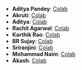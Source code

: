 - **Aditya Pandey**: [Colab](https://colab.research.google.com/drive/1lZ3CY0zsxO1e8V8G7EQe5luU_SNZ1JCi?usp=sharing)
- **Akruti**: [Colab](https://colab.research.google.com/drive/1WH1AbGYXIYAlunHhzr4fZRDh_tSIj-Aa?usp=sharing)
- **Aditya**: [Colab](https://colab.research.google.com/drive/1lJAKLqthojR8bG3OarEjMajwdPLTfW_M#scrollTo=6o9DuKjgfwJG)
- **Rachit Agarwal**: [Colab](https://colab.research.google.com/drive/1NIJYfnJOoJaCKvA9vGSJ9W27dnnd63Oi?usp=sharing)
- **Karthik Rao**: [Colab](https://colab.research.google.com/drive/1UnJ1P7jDz6fY3ljSJDQcWvHyKq2t0qwn?usp=sharing)
- **BR Sujay**: [Colab](https://colab.research.google.com/drive/1sgzUoKVFFXlp5yVuZALh-deqwBuky4DB?usp=sharing)
- **Sriranjini**: [Colab](https://colab.research.google.com/drive/1EQwXA3_JhD1jDH17waw6nTfQXQZ_Zyhm?usp=sharing)
- **Mohammad Naim**: [Colab](https://colab.research.google.com/drive/1Os0zdptvi38bJliPBTize1a1SpzFKX7X?usp=sharing)
- **Akash**: [Colab](https://colab.research.google.com/drive/1eszr57bJSyc6951t4hiw87m2rTeiXUXt?usp=sharing)
